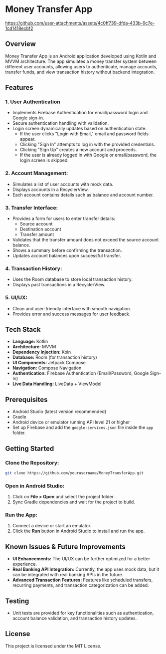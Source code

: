 # Money Transfer App

https://github.com/user-attachments/assets/4c0ff739-dfda-433b-9c7e-1cd1418ecbf2

## Overview

Money Transfer App is an Android application developed using Kotlin and MVVM architecture. The app simulates a money transfer system between different user accounts, allowing users to authenticate, manage accounts, transfer funds, and view transaction history without backend integration.

## Features

### 1. User Authentication

- Implements Firebase Authentication for email/password login and Google sign-in.
- Secure authentication handling with validation.
- Login screen dynamically updates based on authentication state:
  - If the user clicks "Login with Email," email and password fields appear.
  - Clicking "Sign In" attempts to log in with the provided credentials.
  - Clicking "Sign Up" creates a new account and proceeds.
  - If the user is already logged in with Google or email/password, the login screen is skipped.

### 2. Account Management:

- Simulates a list of user accounts with mock data.
- Displays accounts in a RecyclerView.
- Each account contains details such as balance and account number.

### 3. Transfer Interface:

- Provides a form for users to enter transfer details:
  - Source account
  - Destination account
  - Transfer amount
- Validates that the transfer amount does not exceed the source account balance.
- Shows a summary before confirming the transaction.
- Updates account balances upon successful transfer.

### 4. Transaction History:

- Uses the Room database to store local transaction history.
- Displays past transactions in a RecyclerView.

### 5. UI/UX:

- Clean and user-friendly interface with smooth navigation.
- Provides error and success messages for user feedback.

## Tech Stack

- **Language:** Kotlin
- **Architecture:** MVVM
- **Dependency Injection:** Koin
- **Database:** Room (for transaction history)
- **UI Components:** Jetpack Compose
- **Navigation:** Compose Navigation
- **Authentication:** Firebase Authentication (Email/Password, Google Sign-In)
- **Live Data Handling:** LiveData + ViewModel

## Prerequisites

- Android Studio (latest version recommended)
- Gradle
- Android device or emulator running API level 21 or higher
- Set up Firebase and add the `google-services.json` file inside the `app` folder.

## Getting Started

### Clone the Repository:

```bash
git clone https://github.com/yourusername/MoneyTransferApp.git
```

### Open in Android Studio:

1. Click on **File > Open** and select the project folder.
2. Sync Gradle dependencies and wait for the project to build.

### Run the App:

1. Connect a device or start an emulator.
2. Click the **Run** button in Android Studio to install and run the app.

## Known Issues & Future Improvements

- **UI Enhancements:** The UI/UX can be further optimized for a better experience.
- **Real Banking API Integration:** Currently, the app uses mock data, but it can be integrated with real banking APIs in the future.
- **Advanced Transaction Features:** Features like scheduled transfers, recurring payments, and transaction categorization can be added.

## Testing

- Unit tests are provided for key functionalities such as authentication, account balance validation, and transaction history updates.

## License

This project is licensed under the MIT License.

